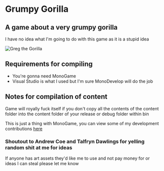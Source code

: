 # Grumpy Gorilla
A game about a very grumpy gorilla
--------------------------

I have no idea what I'm going to do with this game as it is a stupid idea

![Greg the Gorilla](http://i.imgur.com/AqZGfdM.png)

## Requirements for compiling

- You're gonna need MonoGame
- Visual Studio is what I used but I'm sure MonoDevelop will do the job

## Notes for compilation of content

Game will royally fuck itself if you don't copy all the contents of the content folder into 
the content folder of your release or debug folder within bin 

This is just a thing with MonoGame, you can view some of my development contributions [here](https://www.youtube.com/playlist?list=PLNcepEZ9TLOy66qFEoO7XvFgki_rmYrnq)

### Shoutout to Andrew Coe and Talfryn Dawlings for yelling random shit at me for ideas

If anyone has art assets they'd like me to use and not pay money for or ideas I can steal please let me know